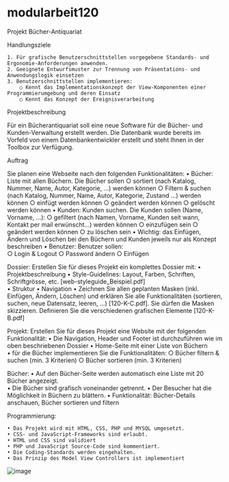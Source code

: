 # modularbeit120
Projekt Bücher-Antiquariat  
 
 
Handlungsziele 
 
	1. Für grafische Benutzerschnittstellen vorgegebene Standards- und Ergonomie-Anforderungen anwenden. 
	2. Geeignete Entwurfsmuster zur Trennung von Präsentations- und Anwendungslogik einsetzen 
	3. Benutzerschnittstellen implementieren: 
		○ Kennt das Implementationskonzept der View-Komponenten einer Programmierumgebung und deren Einsatz 
		○ Kennt das Konzept der Ereignisverarbeitung 
 
 
Projektbeschreibung 
   
Für ein Bücherantiquariat soll eine neue Software für die Bücher- und Kunden-Verwaltung erstellt werden. Die Datenbank wurde bereits im Vorfeld von einem Datenbankentwickler erstellt und steht Ihnen in der Toolbox zur Verfügung. 
 
Auftrag 
 
Sie planen eine Webseite nach den folgenden Funktionalitäten: 
	• Bücher: Liste mit allen Büchern. Die Bücher sollen 
		○ sortiert (nach Katalog, Nummer, Name, Autor, Kategorie, ...) werden können 
		○ Filtern & suchen  (nach Katalog, Nummer, Name, Autor, Kategorie, Zustand ...) werden können 
		○ einfügt werden können 
		○ geändert werden können 
		○ gelöscht werden können 
	• Kunden: Kunden suchen. Die Kunden sollen (Name, Vorname, ...): 
		○ gefiltert (nach Namen, Vorname, Kunden seit wann, Kontakt per mail erwünscht...)  werden können 
		○ einzufügen sein 
		○ geändert werden können 
		○ zu löschen sein 
	• Wichtig: das Einfügen, Ändern und Löschen bei den Büchern und Kunden jeweils nur als Konzept beschreiben 
	• Benutzer:  Benutzer sollen:  
		○ Login & Logout 
		○ Password ändern 
		○ Einfügen 
 
Dossier: 
Erstellen Sie für dieses Projekt ein komplettes Dossier mit: 
	• Projektbeschreibung 
	• Style-Guidelines: Layout, Farben, Schriften, Schriftgrösse, etc. [web-styleguide_Beispiel.pdf]  
	• Struktur 
	• Navigation 
	• Zeichnen Sie allen geplanten Masken (inkl. Einfügen, Ändern, Löschen) und erklären Sie alle Funktionalitäten (sortieren, suchen, neue Datensatz, leeren, ...) [120-K-C.pdf]. Sie dürfen die Masken skizzieren. Definieren Sie die verschiedenen grafischen Elemente [120-K-B.pdf] 
 
Projekt: 
Erstellen Sie für dieses Projekt eine Website mit der folgenden Funktionalität: 
	• Die Navigation, Header und Footer ist durchzuführen wie im oben beschriebenen Dossier 
	• Home-Seite mit einer Liste von Büchern  
	• für die Bücher implementieren Sie die Funktionalitäten: 
		○ Bücher filtern & suchen (min. 3 Kriterien) 
		○ Bücher sortieren (min. 3 Kriterien) 
 
Bücher: 
	• Auf den Bücher-Seite werden automatisch eine Liste mit 20 Bücher angezeigt.  
	• Die Bücher sind grafisch voneinander getrennt. 
	• Der Besucher hat die Möglichkeit in Büchern zu blättern. 
	• Funktionalität: Bücher-Details anschauen, Bücher sortieren und filtern  
 
Programmierung: 
 
	• Das Projekt wird mit HTML, CSS, PHP und MYSQL umgesetzt. 
	• CSS- und JavaScript-Frameworks sind erlaubt. 
	• HTML und CSS sind validiert 
	• PHP und JavaScript Source-Code sind kommentiert. 
	• Die Coding-Standards werden eingehalten. 
	• Das Prinzip des Model View Controllers ist implementiert 
![image](https://user-images.githubusercontent.com/72823328/170874911-c1827872-dbe6-44d4-afad-0773dfc64509.png)
